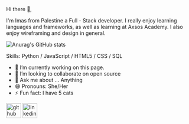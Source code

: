 
 Hi there 👋,

I'm Imas from Palestine a Full - Stack developer. I really enjoy learning languages and frameworks, as well as learning at Axsos Academy. I also enjoy wireframing and design in general.

![Anurag's GitHub stats](https://github-readme-stats.vercel.app/api?username=imaszubaidia&count_private=true)

Skills: Python / JavaScript / HTML5 / CSS / SQL

- 🔭 I’m currently working on this page. 
- 👯 I’m looking to collaborate on  open source 
- 💬 Ask me about ... Anything 
- 😄 Pronouns: She/Her 
- ⚡ Fun fact: I have 5 cats 


[<img src='https://cdn.jsdelivr.net/npm/simple-icons@3.0.1/icons/github.svg' alt='github' height='40'>](https://github.com/ImasZubaidia)  [<img                          src='https://cdn.jsdelivr.net/npm/simple-icons@3.0.1/icons/linkedin.svg' alt='linkedin' height='40'>](https://www.linkedin.com/in/ImasZubaidia/)  



